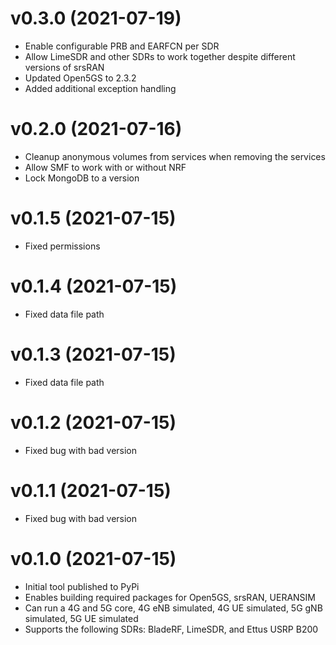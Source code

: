 # v0.3.0 (2021-07-19)

* Enable configurable PRB and EARFCN per SDR
* Allow LimeSDR and other SDRs to work together despite different versions of srsRAN
* Updated Open5GS to 2.3.2
* Added additional exception handling

# v0.2.0 (2021-07-16)

* Cleanup anonymous volumes from services when removing the services
* Allow SMF to work with or without NRF
* Lock MongoDB to a version

# v0.1.5 (2021-07-15)

* Fixed permissions

# v0.1.4 (2021-07-15)

* Fixed data file path

# v0.1.3 (2021-07-15)

* Fixed data file path

# v0.1.2 (2021-07-15)

* Fixed bug with bad version

# v0.1.1 (2021-07-15)

* Fixed bug with bad version

# v0.1.0 (2021-07-15)

* Initial tool published to PyPi
* Enables building required packages for Open5GS, srsRAN, UERANSIM
* Can run a 4G and 5G core, 4G eNB simulated, 4G UE simulated, 5G gNB simulated, 5G UE simulated
* Supports the following SDRs: BladeRF, LimeSDR, and Ettus USRP B200

